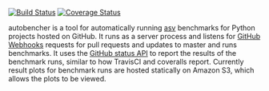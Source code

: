 [![Build Status](https://travis-ci.org/anderspitman/autobencher.svg?branch=master)](https://travis-ci.org/anderspitman/autobencher)
[![Coverage Status](https://coveralls.io/repos/anderspitman/autobencher/badge.svg?branch=master&service=github)](https://coveralls.io/github/anderspitman/autobencher?branch=master)

autobencher is a tool for automatically running
[asv](https://github.com/spacetelescope/asv)
benchmarks for Python projects hosted on GitHub. It runs as a server process
and listens for
[GitHub Webhooks](https://developer.github.com/webhooks/)
requests for pull requests  and updates to master and runs benchmarks. It uses
the
[GitHub status API](https://developer.github.com/v3/repos/statuses/)
to report the results of the benchmark runs, similar to how TravisCI and
coveralls report. Currently result plots for benchmark runs are hosted
statically on Amazon S3, which allows the plots to be viewed.
